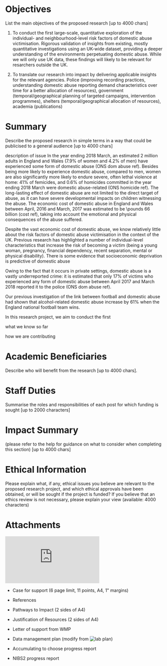 # Objectives

List the main objectives of the proposed research [up to 4000 chars]


1) To conduct the first large-scale, quantitative exploration of the individual- and neighbourhood-level risk factors of domestic abuse victimisation. Rigorous validation of insights from existing, mostly quantitative investigations using an UK-wide dataset, providing a deeper understanding of the environments perpetuating domestic abuse. While we will only use UK data, these findings will likely to be relevant for resarchers outside the UK. 

2) To translate our research into impact by delivering applicable insights for the relevant agencies.  Police (improving recording practices, understanding domestic abuse reporting demand characteristics over time for a better allocation of resources), government (temporal/geographical planning of targeted campaigns, intervention programmes), shelters (temporal/geographical allocation of resources), academia (publications)



# Summary

Describe the proposed research in simple terms in a way that could be publicised to a general audience [up to 4000 chars]

description of issue
In the year ending 2018 March, an estimated 2 million adults in England and Wales (7.9% of women and 4.2% of men) have experienced some form of domestic abuse (ONS dom abuse ref). Besides being more likely to experience domestic abuse, compared to men, women are also significantly more likely to endure severe, often lethal violence at home: 41% of femicides, and 0.6% of homicides committed in the year ending 2018 March were domestic abuse-related (ONS homicide ref). The long-lasting effect of domestic abuse are not limited to the direct target of abuse, as it can have severe developmental impacts on children witnessing the abuse. The economic cost of domestic abuse in England and Wales between April, 2016 and March, 2017 was estimated to be \pounds 66 billion (cost ref), taking into account the emotional and physical consequences of the abuse suffered. 

Despite the vast economic cost of domestic abuse, we know relatively little about the risk factors of domestic abuse victimisation in the context of the UK. Previous research has highlighted a number of individual-level characteristics that increase the risk of becoming a victim (being a young woman, pregnancy, financial dependency, recent separation, mental or physical disability). There is some evidence that socioeconomic deprivation is predictive of domestic abuse

Owing to the fact that it occurs in private settings, domestic abuse is a vastly underreported crime: it is estimated that only 17% of victims who experienced any form of domestic abuse between April 2017 and March 2018 reported it to the police (ONS dom abuse ref). 

Our previous investigation of the link between football and domestic abuse had shown that alcohol-related domestic abuse increase by 61% when the England national football team wins.

In this research project, we aim to conduct the first 

what we know so far


how we are contributing




# Academic Beneficiaries

Describe who will benefit from the research [up to 4000 chars].




# Staff Duties

Summarise the roles and responsibilities of each post for which funding is sought [up to 2000 characters]




# Impact Summary 

(please refer to the help for guidance on what to consider when completing this section) [up to 4000 chars]



# Ethical Information

Please explain what, if any, ethical issues you believe are relevant to the proposed research project, and which ethical approvals have been obtained, or will be sought if the project is funded? If you believe that an ethics review is not necessary, please explain your view (available: 4000 characters)



# Attachments

![Instructions for attachments](https://je-s.rcuk.ac.uk/Handbook/Index.htm#pages/GuidanceonCompletingaStandardG/CaseforSupportandAttachments/ESRCSpecificRequirements.htm)

* Case for support (6 page limit, 11 points, A4, 1" margins) 

* References

* Pathways to Impact (2 sides of A4) 

* Justification of Resources (2 sides of A4)

* Letter of support from WMP

* Data management plan (modify from ![lab plan](https://github.com/neil-stewart/data_management_plan))

* Accumulating to choose progress report

* NIBS2 progress report


